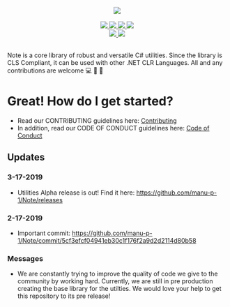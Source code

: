 <p align="center">
  
  <img src="https://github.com/manu-p-1/Note/blob/master/Images/C%23%20utilities.png">

  <br>
  <br>
  
  <a href="https://docs.microsoft.com/en-us/dotnet/csharp/" target="_blank">
    <img src="https://forthebadge.com/images/badges/made-with-c-sharp.svg">
  </a>
  
  <a href="https://gph.is/1UFc4RM" target="_blank">
    <img src="https://forthebadge.com/images/badges/built-with-swag.svg">
  </a>
  
  <a href="https://github.com/manu-p-1/Note/graphs/contributors" target="_blank">
    <img src="https://forthebadge.com/images/badges/built-with-love.svg">  
  </a>
  
  <a href="https://github.com/manu-p-1/Note/graphs/contributors" target="_blank">
    <img src="https://forthebadge.com/images/badges/built-by-developers.svg">
  </a>
  
  <br>
  
  <a href="https://github.com/manu-p-1/Note/commits/master" target="_blank">
    <img src="https://img.shields.io/github/last-commit/manu-p-1/Note/master.svg?style=for-the-badge">
  </a>
  
  <a href="https://github.com/manu-p-1/Note/graphs/contributors" target="_blank">
    <img src="https://img.shields.io/github/contributors/manu-p-1/Note.svg?style=for-the-badge">
  </a>
  
  <br>
  <br>
  
  Note is a core library of robust and versatile C# utilities. Since the library is CLS Compliant, it can be used with other .NET CLR Languages. All and any contributions are welcome :computer: :electric_plug: :open_file_folder:
</p>

# Great! How do I get started?
* Read our CONTRIBUTING guidelines here: [Contributing](https://github.com/manu-p-1/Note/blob/master/CONTRIBUTING.md)  
* In addition, read our CODE OF CONDUCT guidelines here: [Code of Conduct](https://github.com/manu-p-1/Note/blob/master/CODE_OF_CONDUCT.md)


## Updates
### 3-17-2019
- Utilities Alpha release is out! Find it here: https://github.com/manu-p-1/Note/releases

### 2-17-2019
- Important commit: https://github.com/manu-p-1/Note/commit/5cf3efcf04941eb30c1f176f2a9d2d2114d80b58

### Messages
* We are constantly trying to improve the quality of code we give to the community by working hard. Currently, we are still in pre production creating the base library for the utilties. We would love your help to get this repository to its pre release! 

